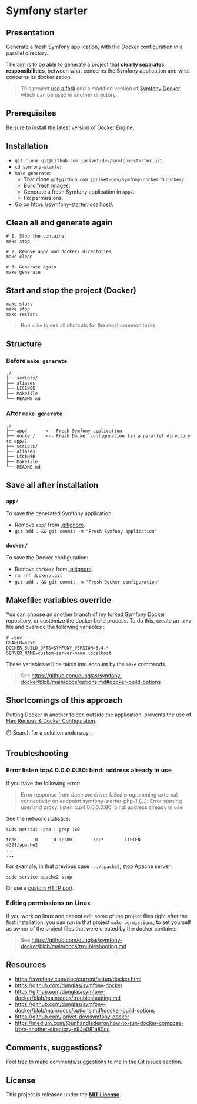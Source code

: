 # Symfony starter

## Presentation

Generate a fresh Symfony application, with the Docker configuration in a parallel directory.

The aim is to be able to generate a project that **clearly separates responsibilities**, between what concerns the Symfony application and what concerns its dockerization.

> This project [use a fork](git@github.com:jprivet-dev/symfony-docker) and a modified version of [Symfony Docker](https://github.com/dunglas/symfony-docker), which can be used in another directory.

## Prerequisites

Be sure to install the latest version of [Docker Engine](https://docs.docker.com/engine/install/).

## Installation
 
- `git clone git@github.com:jprivet-dev/symfony-starter.git`
- `cd symfony-starter`
- `make generate`:
  - That clone `git@github.com:jprivet-dev/symfony-docker` in `docker/`.
  - Build fresh images.
  - Generate a fresh Symfony application in `app/`.
  - Fix permissions.
- Go on https://symfony-starter.localhost/.

## Clean all and generate again

```shell
# 1. Stop the container
make stop

# 2. Remove app/ and docker/ directories
make clean

# 3. Generate again
make generate
```

## Start and stop the project (Docker)

```shell
make start
make stop
make restart
```

> Run `make` to see all shorcuts for the most common tasks.

## Structure

### Before `make generate`

```
./
├── scripts/
├── aliases
├── LICENSE
├── Makefile
└── README.md
```

### After `make generate`

```
./
├── app/       <-- Fresh Symfony application
├── docker/    <-- Fresh Docker configuration (in a parallel directory to app/)
├── scripts/
├── aliases
├── LICENSE
├── Makefile
└── README.md
```

## Save all after installation

### `app/`

To save the generated Symfony application:

- Remove `app/` from [.gitignore](.gitignore).
- `git add . && git commit -m "Fresh Symfony application"`

### `docker/`

To save the Docker configuration:

- Remove `docker/` from [.gitignore](.gitignore).
- `rm -rf docker/.git`
- `git add . && git commit -m "Fresh Docker configuration"`

## Makefile: variables override

You can choose an another branch of my forked Symfony Docker repository, or customize the docker build process. To do this, create an `.env` file and override the following variables :

```dotenv
# .env
BRANCH=next
DOCKER_BUILD_OPTS=SYMFONY_VERSION=6.4.*
SERVER_NAME=custom-server-name.localhost
```

These variables will be taken into account by the `make` commands.

> See https://github.com/dunglas/symfony-docker/blob/main/docs/options.md#docker-build-options

## Shortcomings of this approach

Putting Docker in another folder, outside the application, prevents the use of [Flex Recipes & Docker Configuration](https://symfony.com/doc/current/setup/docker.html#flex-recipes-docker-configuration).

⏱️ Search for a solution underway...

## Troubleshooting

### Error listen tcp4 0.0.0.0:80: bind: address already in use

If you have the following error:

> Error response from daemon: driver failed programming external connectivity on endpoint symfony-starter-php-1 (...): Error starting userland proxy: listen tcp4 0.0.0.0:80: bind: address already in use

See the network statistics:

```shell
sudo netstat -pna | grep :80
```

```
tcp6       0      0 :::80        :::*        LISTEN        4321/apache2
...
...
```

For example, in that previous case `.../apache2`, stop Apache server:

```shell
sudo service apache2 stop
````

Or use a [custom HTTP port](https://github.com/dunglas/symfony-docker/blob/main/docs/options.md#using-custom-http-ports).

### Editing permissions on Linux

If you work on linux and cannot edit some of the project files right after the first installation, you can run in that project `make permissions`, to set yourself as owner of the project files that were created by the docker container.

> See https://github.com/dunglas/symfony-docker/blob/main/docs/troubleshooting.md

## Resources

- https://symfony.com/doc/current/setup/docker.html
- https://github.com/dunglas/symfony-docker
- https://github.com/dunglas/symfony-docker/blob/main/docs/troubleshooting.md
- https://github.com/dunglas/symfony-docker/blob/main/docs/options.md#docker-build-options
- https://github.com/jprivet-dev/symfony-docker
- https://medium.com/@unhandlederror/how-to-run-docker-compose-from-another-directory-e94e081a80cc

## Comments, suggestions?

Feel free to make comments/suggestions to me in the [Git issues section](https://github.com/jprivet-dev/symfony-starter/issues).

## License

This project is released under the [**MIT License**](https://github.com/jprivet-dev/symfony-starter/blob/main/LICENSE).